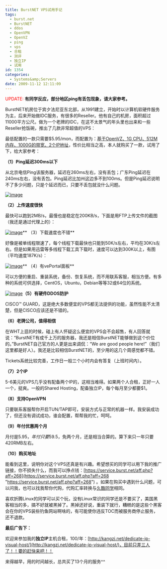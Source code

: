 ```yaml
---
title: BurstNET VPS试用手记
tags:
  - burst.net
  - BurstNET
  - ddos
  - OpenVPN
  - OpenVZ
  - ping
  - vps
  - 合租
  - 测评
  - 独立IP
  - 试用
id: 1354
categories:
  - Systems&amp;Servers
date: 2009-11-12 12:11:09
---
```


<span style="color: #ff0000;">UPDATE: </span>**有同学反应，部分地区ping有丢包现象，请大家参考。**

BurstNET机房位于宾夕法尼亚东北部，从1991建立，开始时以计算机软硬件服务为主，后来开始做IDC服务，有很多的Reseller。他有自己的机房，面积超过11000平方公尺。做为一个老牌的IDC，在这不太景气的年头里也出来和一些Reseller抢饭碗，推出了几款非常超值的VPS：

最低配置的一款只需要$5.95/mon，而配置为：[基于OpenVZ、1G CPU、512M内存、1000G的带宽、2个IP地址](https://service.burst.net/aff.php?aff=268 )，性价比相当之高，本人就购买了一款，试用了下，给大家参考：

**（1）Ping延迟300ms以下**

从北京电信Ping该服务器，延迟在260ms左右，没有丢包；广东Ping延迟在240ms左右，没有丢包。Ping延迟比加州这边多不到100ms。但是Ping延迟说明不了多少问题，只是个延迟而已，只要不丢包就没什么问题。

[![image](http://kangzj.net/wp-content/uploads/images/200911/BurstNET5.95VPS_9617/image_thumb.png "image")](http://kangzj.net/wp-content/uploads/images/200911/BurstNET5.95VPS_9617/image.png)

**（2）上传速度很快**

<!--more-->最快可以跑到2MB/s，最慢也是稳定在200KB/s，下面是用FTP上传文件的截图（我还是通过代理上的）：

[![image](http://kangzj.net/wp-content/uploads/images/200911/BurstNET5.95VPS_9617/image_thumb_3.png "image")](http://kangzj.net/wp-content/uploads/images/200911/BurstNET5.95VPS_9617/image_3.png)** （3）下载速度也不错**

好像是被单线程限速了，每个线程下载最快也只能到50K/s左右，平均在30K/s左右。但是如果用迅雷等多线程下载工具下载时，速度可以达到300K以上，有图（平均速度187K/s）：

[![image](http://kangzj.net/wp-content/uploads/images/200911/BurstNET5.95VPS_9617/image_thumb_4.png "image")](http://kangzj.net/wp-content/uploads/images/200911/BurstNET5.95VPS_9617/image_4.png)** （4）有vePortal面板**

可以方便的重启、重装系统，备份、恢复系统，而不用联系客服，相当方便。有多种的系统可供选择，CentOS，Ubuntu，Debian等等32或64位的系统。

[![image](http://kangzj.net/wp-content/uploads/images/200911/BurstNET5.95VPS_9617/image_thumb_5.png "image")](http://kangzj.net/wp-content/uploads/images/200911/BurstNET5.95VPS_9617/image_5.png)**（5）有硬件DDOS防护**

CISCO™ GUARD，这是绝大多数便宜的VPS都无法提供的功能，虽然性能不太清楚，但是CISCO应该还是不错的。

**（6）老牌公司，值得相信**

在WHT上逛的时候，碰上有人怀疑这么便宜的VPS会不会超售，有人回答就说：“BurstNET有成千上万的服务器，我还是相信BurstNET能够做到这个价位的。”BurstNET自己官方的人更是出来调侃：“We are good people here!”（我们这里都是好人）。我还是比较相信BurstNET的，至少用的这几个周感觉都不错。

Tickets系统比较完善，工作日一般三个小时内会有答复（上班时间内）。

**（7）2个IP**

5-6美元的VPS几乎没有配备两个IP的，这相当难得。如果两个人合租，正好一人一个，挺爽。一般的Shared Hosting，配备独立IP，每个每月至少都要$1。

**（8）支持OpenVPN**

只要联系客服帮你开启TUN/TAP即可，安装方式与正常的机器一样。我安装成功了，但还没有调试成功，谁会配置，帮帮我的忙，呵呵。

**（9）年付优惠两个月**

月付是$5.95，年付只要$59.5，免两个月，还是相当合算的。算下来只一年只要420RMB左右。

**（10）购买地址**

能看到这里，说明你对这个VPS还真是有兴趣。希望想买的同学可以用下我的推广链接，你不损失什么，而我可以挣点钱：[https://service.burst.net/aff.php?aff=268](https://service.burst.net/aff.php?aff=268 "https://service.burst.net/aff.php?aff=268") 。如果在购买中遇到什么问题，可以问我，也可以找我帮你代购，代购汇率转换与[久酷同学](http://www.jiucool.com/us-dollar-payment-for-free/)相同。

喜欢折腾Linux的同学可以买个玩，没有Linux常识的同学还是不要买了，美国黑客相当的多，搞不好就被黑掉了。黑掉还好说，重装下就行，糟糕的是这些个黑客会在你的VPS装些钓鱼网站啊啥的，有可能使你违反TOC而被服务商停止服务，还不退款。

**最后广告下：**

欢迎来参加我的**独立IP**主机合租，100/年：[http://kangzj.net/dedicate-ip-visual-host/](http://kangzj.net/dedicate-ip-visual-host/)，目前只差三人了！！要的赶快来吧！！

来得越早，用的时间越长，总共买了13个月的服务^^